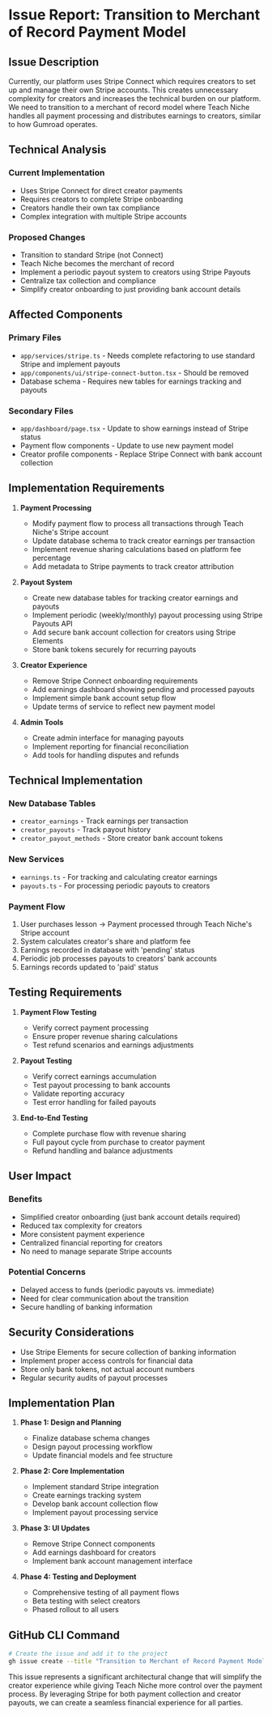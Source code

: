 # Issue Report: Transition to Merchant of Record Payment Model

## Issue Description

Currently, our platform uses Stripe Connect which requires creators to set up and manage their own Stripe accounts. This creates unnecessary complexity for creators and increases the technical burden on our platform. We need to transition to a merchant of record model where Teach Niche handles all payment processing and distributes earnings to creators, similar to how Gumroad operates.

## Technical Analysis

### Current Implementation
- Uses Stripe Connect for direct creator payments
- Requires creators to complete Stripe onboarding
- Creators handle their own tax compliance
- Complex integration with multiple Stripe accounts

### Proposed Changes
- Transition to standard Stripe (not Connect)
- Teach Niche becomes the merchant of record
- Implement a periodic payout system to creators using Stripe Payouts
- Centralize tax collection and compliance
- Simplify creator onboarding to just providing bank account details

## Affected Components

### Primary Files
- `app/services/stripe.ts` - Needs complete refactoring to use standard Stripe and implement payouts
- `app/components/ui/stripe-connect-button.tsx` - Should be removed
- Database schema - Requires new tables for earnings tracking and payouts

### Secondary Files
- `app/dashboard/page.tsx` - Update to show earnings instead of Stripe status
- Payment flow components - Update to use new payment model
- Creator profile components - Replace Stripe Connect with bank account collection

## Implementation Requirements

1. **Payment Processing**
   - Modify payment flow to process all transactions through Teach Niche's Stripe account
   - Update database schema to track creator earnings per transaction
   - Implement revenue sharing calculations based on platform fee percentage
   - Add metadata to Stripe payments to track creator attribution

2. **Payout System**
   - Create new database tables for tracking creator earnings and payouts
   - Implement periodic (weekly/monthly) payout processing using Stripe Payouts API
   - Add secure bank account collection for creators using Stripe Elements
   - Store bank tokens securely for recurring payouts

3. **Creator Experience**
   - Remove Stripe Connect onboarding requirements
   - Add earnings dashboard showing pending and processed payouts
   - Implement simple bank account setup flow
   - Update terms of service to reflect new payment model

4. **Admin Tools**
   - Create admin interface for managing payouts
   - Implement reporting for financial reconciliation
   - Add tools for handling disputes and refunds

## Technical Implementation

### New Database Tables
- `creator_earnings` - Track earnings per transaction
- `creator_payouts` - Track payout history
- `creator_payout_methods` - Store creator bank account tokens

### New Services
- `earnings.ts` - For tracking and calculating creator earnings
- `payouts.ts` - For processing periodic payouts to creators

### Payment Flow
1. User purchases lesson → Payment processed through Teach Niche's Stripe account
2. System calculates creator's share and platform fee
3. Earnings recorded in database with 'pending' status
4. Periodic job processes payouts to creators' bank accounts
5. Earnings records updated to 'paid' status

## Testing Requirements

1. **Payment Flow Testing**
   - Verify correct payment processing
   - Ensure proper revenue sharing calculations
   - Test refund scenarios and earnings adjustments

2. **Payout Testing**
   - Verify correct earnings accumulation
   - Test payout processing to bank accounts
   - Validate reporting accuracy
   - Test error handling for failed payouts

3. **End-to-End Testing**
   - Complete purchase flow with revenue sharing
   - Full payout cycle from purchase to creator payment
   - Refund handling and balance adjustments

## User Impact

### Benefits
- Simplified creator onboarding (just bank account details required)
- Reduced tax complexity for creators
- More consistent payment experience
- Centralized financial reporting for creators
- No need to manage separate Stripe accounts

### Potential Concerns
- Delayed access to funds (periodic payouts vs. immediate)
- Need for clear communication about the transition
- Secure handling of banking information

## Security Considerations
- Use Stripe Elements for secure collection of banking information
- Implement proper access controls for financial data
- Store only bank tokens, not actual account numbers
- Regular security audits of payout processes

## Implementation Plan

1. **Phase 1: Design and Planning**
   - Finalize database schema changes
   - Design payout processing workflow
   - Update financial models and fee structure

2. **Phase 2: Core Implementation**
   - Implement standard Stripe integration
   - Create earnings tracking system
   - Develop bank account collection flow
   - Implement payout processing service

3. **Phase 3: UI Updates**
   - Remove Stripe Connect components
   - Add earnings dashboard for creators
   - Implement bank account management interface

4. **Phase 4: Testing and Deployment**
   - Comprehensive testing of all payment flows
   - Beta testing with select creators
   - Phased rollout to all users

## GitHub CLI Command

```bash
# Create the issue and add it to the project
gh issue create --title "Transition to Merchant of Record Payment Model" --body-file ai_docs/issues/2025-02-26-037-transition-to-merchant-of-record-payment-model.md --label "enhancement,high-priority" --assignee "@me"
```

This issue represents a significant architectural change that will simplify the creator experience while giving Teach Niche more control over the payment process. By leveraging Stripe for both payment collection and creator payouts, we can create a seamless financial experience for all parties.
